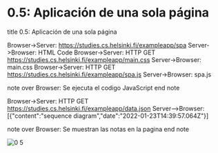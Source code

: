 # 0.5: Aplicación de una sola página

title 0.5: Aplicación de una sola página

Browser->Server: https://studies.cs.helsinki.fi/exampleapp/spa
Server->Browser: HTML Code
Browser->Server: HTTP GET https://studies.cs.helsinki.fi/exampleapp/main.css
Server->Browser: main.css
Browser->Server: HTTP GET https://studies.cs.helsinki.fi/exampleapp/spa.js
Server->Browser: spa.js

note over Browser:
Se ejecuta el codigo JavaScript
end note

Browser->Server: HTTP GET https://studies.cs.helsinki.fi/exampleapp/data.json
Server-->Browser: [{"content":"sequence diagram","date":"2022-01-23T14:39:57.064Z"}]

note over Browser:
Se muestran las notas en la pagina
end note

![0 5](https://user-images.githubusercontent.com/39544908/150717438-815cc905-a3c4-41f4-bd8d-ea821610e81a.png)
